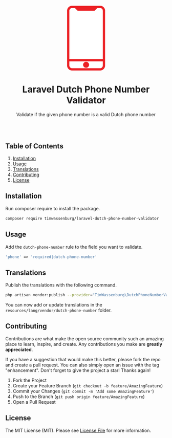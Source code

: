 <br />
<div align="center">
  <a href="https://github.com/timwassenburg/laravel-dutch-phone-number-validator">
    <img src="img/logo.png" alt="Logo" width=120>
  </a>

<h1 align="center">Laravel Dutch Phone Number Validator</h1>

  <p align="center">
    Validate if the given phone number is a valid Dutch phone number
  </p>
<br><br>
</div>

## Table of Contents
  <ol>
    <li><a href="#installation">Installation</a></li>
    <li><a href="#usage">Usage</a></li>
    <li><a href="#translations">Translations</a></li>
    <li><a href="#contributing">Contributing</a></li>
    <li><a href="#license">License</a></li>
  </ol>

## Installation
Run composer require to install the package.
```bash
composer require timwassenburg/laravel-dutch-phone-number-validator
```

## Usage
Add the ```dutch-phone-number``` rule to the field you want to validate.

```php
'phone' => 'required|dutch-phone-number'
```

## Translations
Publish the translations with the following command.
```bash
php artisan vendor:publish --provider="TimWassenburg\DutchPhoneNumberValidator\PhoneValidatorServiceProvider" --tag="translations"
```
You can now add or update translations in the ```resources/lang/vendor/dutch-phone-number``` folder.

## Contributing
Contributions are what make the open source community such an amazing place to learn, inspire, and create. Any contributions you make are **greatly appreciated**.

If you have a suggestion that would make this better, please fork the repo and create a pull request. You can also simply open an issue with the tag "enhancement".
Don't forget to give the project a star! Thanks again!

1. Fork the Project
2. Create your Feature Branch (`git checkout -b feature/AmazingFeature`)
3. Commit your Changes (`git commit -m 'Add some AmazingFeature'`)
4. Push to the Branch (`git push origin feature/AmazingFeature`)
5. Open a Pull Request

## License
The MIT License (MIT). Please see [License File](LICENSE.md) for more information.
